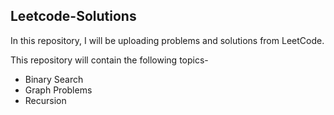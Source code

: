 ## **Leetcode-Solutions**
In this repository, I will be uploading problems and solutions from LeetCode. 

This repository will contain the following topics-
- Binary Search
- Graph Problems 
- Recursion

